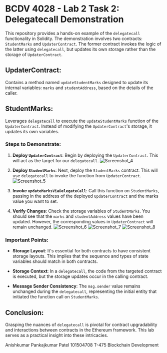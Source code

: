 # BCDV 4028 - Lab 2 Task 2: Delegatecall Demonstration

This repository provides a hands-on example of the `delegatecall` functionality in Solidity. The demonstration involves two contracts: `StudentMarks` and `UpdaterContract`. The former contract invokes the logic of the latter using `delegatecall`, but updates its own storage rather than the storage of `UpdaterContract`.

## UpdaterContract:
Contains a method named `updateStudentMarks` designed to update its internal variables: `marks` and `studentAddress`, based on the details of the caller.

## StudentMarks:
Leverages `delegatecall` to execute the `updateStudentMarks` function of the `UpdaterContract`. Instead of modifying the `UpdaterContract`'s storage, it updates its own variables.

### Steps to Demonstrate:

1. **Deploy `UpdaterContract`**: Begin by deploying the `UpdaterContract`. This will act as the target for our `delegatecall`. ![Screenshot_4](https://github.com/apatel2582/BCDV_4028_101504708/assets/126298288/97cdd59c-8c8c-46be-b4b8-42b567737835)

2. **Deploy `StudentMarks`**: Next, deploy the `StudentMarks` contract. This will use `delegatecall` to invoke the function from `UpdaterContract`. ![Screenshot_5](https://github.com/apatel2582/BCDV_4028_101504708/assets/126298288/6af97a05-f90d-40de-8fe6-249f9ae4e689)

3. **Invoke `updateMarksViaDelegateCall`**: Call this function on `StudentMarks`, passing in the address of the deployed `UpdaterContract` and the marks value you want to set.

4. **Verify Changes**: Check the storage variables of `StudentMarks`. You should see that the `marks` and `studentAddress` values have been updated. However, the corresponding values in `UpdaterContract` will remain unchanged. ![Screenshot_6](https://github.com/apatel2582/BCDV_4028_101504708/assets/126298288/d624f7a0-8919-45ff-b8a8-de234157be5c) ![Screenshot_7](https://github.com/apatel2582/BCDV_4028_101504708/assets/126298288/77453073-9fa3-4025-a03f-a9ba82477239) ![Screenshot_8](https://github.com/apatel2582/BCDV_4028_101504708/assets/126298288/2cde5a24-f115-4084-85a4-11bc62586279)

### Important Points:
- **Storage Layout**: It's essential for both contracts to have consistent storage layouts. This implies that the sequence and types of state variables should match in both contracts.
  
- **Storage Context**: In a `delegatecall`, the code from the targeted contract is executed, but the storage updates occur in the calling contract.
  
- **Message Sender Consistency**: The `msg.sender` value remains unchanged during the `delegatecall`, representing the initial entity that initiated the function call on `StudentMarks`.

## Conclusion:
Grasping the nuances of `delegatecall` is pivotal for contract upgradability and interactions between contracts in the Ethereum framework. This lab serves as a practical insight into these intricacies.


Anishkumar Pankajkumar Patel
101504708
T-475 Blockchain Development
